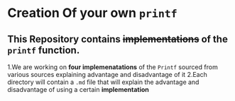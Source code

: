 Creation Of your own `printf`
==============================
 This Repository contains ~~implementations~~ of the `printf` function.
 ---------
 1.We are working on __four implemenatations__ of the `Printf` sourced from various sources explaining advantage and disadvantage of it
 2.Each directory will contain a `.md` file that will explain the advantage and disadvantage of using a certain __implementation__ 
